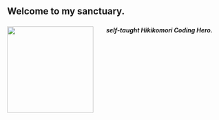 <h2 align="left">Welcome to my sanctuary.</h2>

###

<img align="left" height="200" src="https://github.com/user-attachments/assets/fee97e0e-c6de-4816-9bfd-cb9bc566eeee"  />

###

***<p align="center">self-taught Hikikomori Coding Hero.</p>***

###

<!--
**HikiCrash/HikiCrash** is a ✨ _special_ ✨ repository because its `README.md` (this file) appears on your GitHub profile.

Here are some ideas to get you started:

- 🔭 I’m currently working on ...
- 🌱 I’m currently learning ...
- 👯 I’m looking to collaborate on ...
- 🤔 I’m looking for help with ...
- 💬 Ask me about ...
- 📫 How to reach me: ...
- 😄 Pronouns: ...
- ⚡ Fun fact: ...
-->
